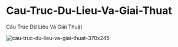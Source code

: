 # Cau-Truc-Du-Lieu-Va-Giai-Thuat
Cấu Trúc Dữ Liệu Và Giải Thuật

![cau-truc-du-lieu-va-giai-thuat-370x245](https://user-images.githubusercontent.com/91842746/179446264-b30c6d2a-0290-4ac2-9ffc-20be529101ff.jpg)
